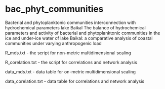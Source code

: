# bac_phyt_communities
Bacterial and phytoplanktonic communities interconnection with hydrochemical parameters lake Baikal
The balance of hydrochemical parameters and activity of bacterial and phytoplanktonic communities in the ice and under-ice water of lake Baikal: a comparative analysis of coastal communities under varying anthropogenic load

R_mds.txt - the script for non-metric multidimensional scaling

R_corelation.txt - the script for correlations and network analysis

data_mds.txt - data table for on-metric multidimensional scaling

data_corelation.txt - data table for correlations and network analysis
